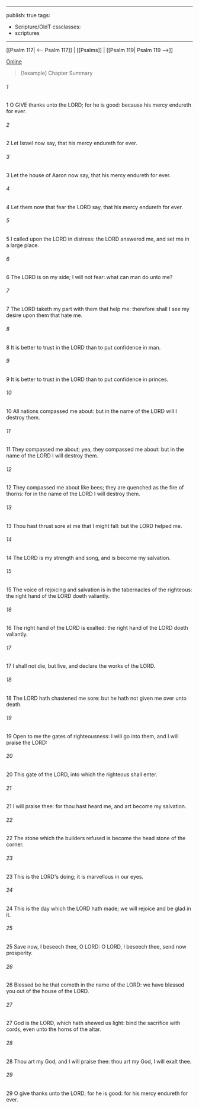 

---
publish: true
tags:
  - Scripture/OldT
cssclasses:
  - scriptures
---
[[Psalm 117| <-- Psalm 117]] | [[Psalms]] | [[Psalm 119| Psalm 119 -->]]

[Online](https://churchofjesuschrist.org/study/scriptures/ot/ps/118?lang=eng)

>[!example] Chapter Summary
>
###### 1
1 O GIVE thanks unto the LORD; for he is good: because his mercy endureth for ever.
###### 2
2 Let Israel now say, that his mercy endureth for ever.
###### 3
3 Let the house of Aaron now say, that his mercy endureth for ever.
###### 4
4 Let them now that fear the LORD say, that his mercy endureth for ever.
###### 5
5 I called upon the LORD in distress: the LORD answered me, and set me in a large place.
###### 6
6 The LORD is on my side; I will not fear: what can man do unto me?
###### 7
7 The LORD taketh my part with them that help me: therefore shall I see my desire upon them that hate me.
###### 8
8 It is better to trust in the LORD than to put confidence in man.
###### 9
9 It is better to trust in the LORD than to put confidence in princes.
###### 10
10 All nations compassed me about: but in the name of the LORD will I destroy them.
###### 11
11 They compassed me about; yea, they compassed me about: but in the name of the LORD I will destroy them.
###### 12
12 They compassed me about like bees; they are quenched as the fire of thorns: for in the name of the LORD I will destroy them.
###### 13
13 Thou hast thrust sore at me that I might fall: but the LORD helped me.
###### 14
14 The LORD is my strength and song, and is become my salvation.
###### 15
15 The voice of rejoicing and salvation is in the tabernacles of the righteous: the right hand of the LORD doeth valiantly.
###### 16
16 The right hand of the LORD is exalted: the right hand of the LORD doeth valiantly.
###### 17
17 I shall not die, but live, and declare the works of the LORD.
###### 18
18 The LORD hath chastened me sore: but he hath not given me over unto death.
###### 19
19 Open to me the gates of righteousness: I will go into them, and I will praise the LORD:
###### 20
20 This gate of the LORD, into which the righteous shall enter.
###### 21
21 I will praise thee: for thou hast heard me, and art become my salvation.
###### 22
22 The stone which the builders refused is become the head stone of the corner.
###### 23
23 This is the LORD's doing; it is marvellous in our eyes.
###### 24
24 This is the day which the LORD hath made; we will rejoice and be glad in it.
###### 25
25 Save now, I beseech thee, O LORD: O LORD, I beseech thee, send now prosperity.
###### 26
26 Blessed be he that cometh in the name of the LORD: we have blessed you out of the house of the LORD.
###### 27
27 God is the LORD, which hath shewed us light: bind the sacrifice with cords, even unto the horns of the altar.
###### 28
28 Thou art my God, and I will praise thee: thou art my God, I will exalt thee.
###### 29
29 O give thanks unto the LORD; for he is good: for his mercy endureth for ever.



